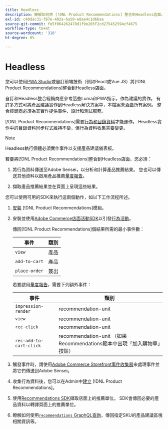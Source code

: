 ```yaml
---
title: Headless
description: 瞭解如何將 [!DNL Product Recommendations] 整合到Headless店面。
exl-id: c40dac31-f87e-402a-ba50-e8aa4c1d66aa
source-git-commit: fe5f864262478d1f9e205f2cd275452594cf4675
workflow-type: tm+mt
source-wordcount: '318'
ht-degree: 0%

---
```


# Headless

您可以使用[PWA Studio](https://developer.adobe.com/commerce/pwa-studio/)或自訂前端技術（例如React或Vue JS）將[!DNL Product Recommendations]整合到Headless店面。

自訂和Headless整合經銷商應參考這些Luma和PWA指示，作為建議的實作。 有許多方式可將產品建議實作到Headless解決方案中，本檔案未涵蓋所有案例。 整合經銷商必須為其實作提供事件、設計和測試服務。

[!DNL Product Recommendations]需要[行為和目錄資料](https://experienceleague.adobe.com/docs/commerce/product-recommendations/developer/development-overview.html?lang=zh-Hant)才能運作。 Headless實作中的目錄資料同步程式維持不變，但行為資料收集需要變更。

>[!NOTE]
>
>Headless執行個體必須實作事件以支援產品建議儀表板。

若要將[!DNL Product Recommendations]整合到Headless店面，您必須：

1. 將行為資料傳送至Adobe Sensei，以分析和計算產品推薦結果。 您也可以傳送其他資料以啟用產品推薦[量度報告](workspace.md)。

1. 擷取產品推薦結果並在頁面上呈現這些結果。

您可以使用可用的SDK來執行這兩個動作，如以下工作流程所述。

1. [安裝](install-configure.md) [!DNL Product Recommendations]模組。

1. 安裝並使用[Adobe Commerce店面活動SDK](https://developer.adobe.com/commerce/services/shared-services/storefront-events/sdk/)以引發[行為活動](https://experienceleague.adobe.com/docs/commerce/product-recommendations/developer/events.html?lang=zh-Hant)。

   傳回[!DNL Product Recommendations]個結果所需的最小事件數：

   | 事件 | 類別 |
   |--- | ---|
   | `view` | 產品 |
   | `add-to-cart` | 產品 |
   | `place-order` | 簽出 |

   若要啟用[量度報告](workspace.md)，需要下列額外事件：

   | 事件 | 類別 |
   |--- | ---|
   | `impression-render` | recommendation-unit |
   | `view` | recommendation-unit |
   | `rec-click` | recommendation-unit |
   | `rec-add-to-cart-click` | recommendation-unit （如果Recommendations範本中出現「加入購物車」按鈕） |

1. 觸發事件時，請使用[Adobe Commerce Storefront事件收集器](https://developer.adobe.com/commerce/services/shared-services/storefront-events/collector/)來處理事件並將它們傳送到Adobe Sensei。

1. 收集行為資料後，您可以在Admin中[建立](create.md) [!DNL Product Recommendations]。

1. 使用[Recommendations SDK](https://developer.adobe.com/commerce/services/product-recommendations/)擷取店面上的推薦單位。 SDK會傳回必要的產品資料以轉譯頁面上的推薦單位。

1. 瞭解如何使用[`recommendations` GraphQL查詢](https://developer.adobe.com/commerce/webapi/graphql/schema/product-recommendations/queries/recommendations/)，傳回指定SKU的產品建議區塊相關資訊等。
